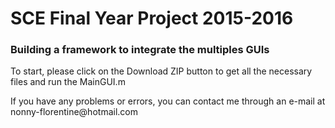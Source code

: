 <h1>SCE Final Year Project 2015-2016</h1>
<h3>Building a framework to integrate the multiples GUIs</h3>
<p>To start, please click on the Download ZIP button to get all the necessary files and run the MainGUI.m</p>

<p>If you have any problems or errors, you can contact me through an e-mail at nonny-florentine@hotmail.com</p>

